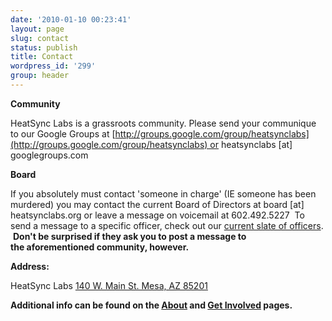 ```yaml
---
date: '2010-01-10 00:23:41'
layout: page
slug: contact
status: publish
title: Contact
wordpress_id: '299'
group: header
---
```


**Community**

HeatSync Labs is a grassroots community. Please send your communique to our Google Groups at [http://groups.google.com/group/heatsynclabs](http://groups.google.com/group/heatsynclabs) or heatsynclabs [at] googlegroups.com

**Board**

If you absolutely must contact 'someone in charge' (IE someone has been murdered) you may contact the current Board of Directors at board [at] heatsynclabs.org or leave a message on voicemail at 602.492.5227  To send a message to a specific officer, check out our [current slate of officers](http://www.heatsynclabs.org/contact/board/).  **Don't be surprised if they ask you to post a message to the aforementioned community, however.**

**Address:**

HeatSync Labs
[140 W. Main St.
Mesa, AZ 85201](http://maps.google.com/maps/place?cid=10747239201586900290&q=heatsynclabs&hl=en&sll=33.415177,-111.835594&sspn=0.006295,0.006295&ie=UTF8&ll=33.422523,-111.849232&spn=0,0&t=h&z=16)

**Additional info can be found on the **[**About**](/about)** and **[**Get Involved**](/get-involved)** pages.**
